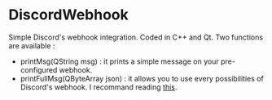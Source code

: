 # DiscordWebhook

Simple Discord's webhook integration.
Coded in C++ and Qt.
Two functions are available :
- printMsg(QString msg) : it prints a simple message on your pre-configured webhook.
- printFullMsg(QByteArray json) : it allows you to use every possibilities of Discord's webhook. I recommand reading [this](https://gist.github.com/Birdie0/78ee79402a4301b1faf412ab5f1cdcf9).
